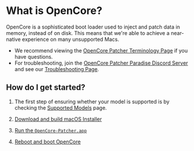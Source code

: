 # What is OpenCore?

OpenCore is a sophisticated boot loader used to inject and patch data in memory, instead of on disk. This means that we're able to achieve a near-native experience on many unsupported Macs.

* We recommend viewing the [OpenCore Patcher Terminology Page](./TERMS.md) if you have questions.
* For troubleshooting, join the [OpenCore Patcher Paradise Discord Server](https://discord.gg/rqdPgH8xSN) and see our [Troubleshooting Page](./TROUBLESHOOTING.md).

## How do I get started?

1. The first step of ensuring whether your model is supported is by checking the [Supported Models](./MODELS.md) page.

2. [Download and build macOS Installer](./INSTALLER.md)
3. [Run the `OpenCore-Patcher.app`](./BUILD.md)
4. [Reboot and boot OpenCore](./BOOT.md)

